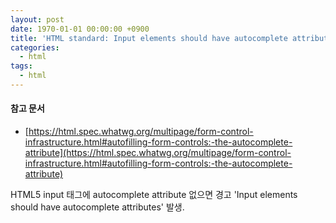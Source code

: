 ```yaml
---
layout: post
date: 1970-01-01 00:00:00 +0900
title: 'HTML standard: Input elements should have autocomplete attributes'
categories:
  - html
tags:
  - html
---
```


#### 참고 문서
- [https://html.spec.whatwg.org/multipage/form-control-infrastructure.html#autofilling-form-controls:-the-autocomplete-attribute](https://html.spec.whatwg.org/multipage/form-control-infrastructure.html#autofilling-form-controls:-the-autocomplete-attribute)

HTML5
input 태그에 autocomplete attribute 없으면 경고 'Input elements should have autocomplete attributes' 발생.
